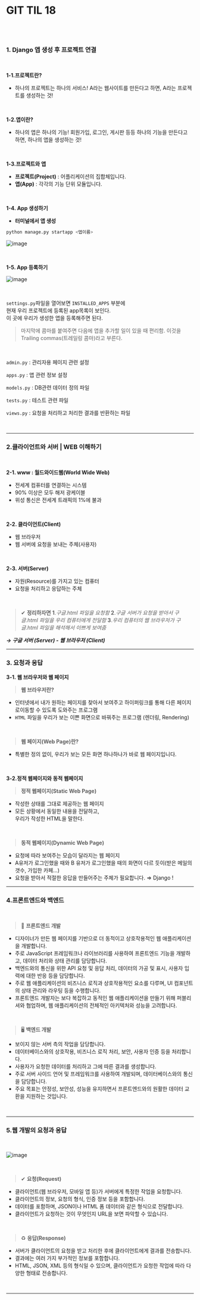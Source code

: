 # GIT TIL 18

<br><br>

### 1. Django 앱 생성 후 프로젝트 연결

<br>


**1-1.프로젝트란?**
- 하나의 프로젝트는 하나의 서비스! A라는 웹사이트를 만든다고 하면, A라는 프로젝트를 생성하는 것!

<br>


**1-2.앱이란?**
- 하나의 앱은 하나의 기능! 회원가입, 로그인, 게시판 등등 하나의 기능을 만든다고 하면, 하나의 앱을 생성하는 것!

<br>

**1-3.프로젝트와 앱**
- **프로젝트(Project)** : 어플리케이션의 집합체입니다.
- **앱(App)** : 각각의 기능 단위 모듈입니다.

<br>


**1-4. App 생성하기**
- **터미널에서 앱 생성**

```bash
python manage.py startapp <앱이름>
```

![image](https://github.com/user-attachments/assets/7397f3b7-256e-4d9e-a5c4-9da039c0ebce)

<br>

**1-5. App 등록하기**

![image](https://github.com/user-attachments/assets/0d7c0ab1-76b2-4a3d-b5c4-5f3a03080152)

<br>

`settings.py`파일을 열어보면 `INSTALLED_APPS` 부분에 <br>
현재 우리 프로젝트에 등록된 app목록이 보인다. <br>
이 곳에 우리가 생성한 앱을 등록해주면 된다.

>마지막에 콤마를 붙여주면 
>다음에 앱을 추가할 일이 있을 때 편리함.
>이것을 Trailing commas(트레일링 콤마)라고 부른다.

<br>

<aside>

`admin.py` : 관리자용 페이지 관련 설정

`apps.py` : 앱 관련 정보 설정

`models.py` : DB관련 데이터 정의 파일

`tests.py` : 테스트 관련 파일

`views.py` : 요청을 처리하고 처리한 결과를 반환하는 파일

</aside>

<br>

---

### 2.클라이언트와 서버 | WEB 이해하기

<br>

**2-1. www : 월드와이드웹(World Wide Web)**
 - 전세계 컴퓨터를 연결하는 시스템
 - 90% 이상은 모두 해저 광케이블
 - 위성 통신은 전세계 트래픽의 1%에 불과

<br>

**2-2. 클라이언트(Client)**
 - 웹 브라우저
 - 웹 서버에 요청을 보내는 주체(사용자)

<br>

**2-3. 서버(Server)**
 - 자원(Resource)를 가지고 있는 컴퓨터
 - 요청을 처리하고 응답하는 주체


<br>

> ✔ **정리하자면**
>**1**.*구글.html 파일을 요청함*
>**2**.*구글 서버가 요청을 받아서 구글.html 파일을 우리 컴퓨터에게 전달함*
>**3**.*우리 컴퓨터의 웹 브라우저가 구글.html 파일을 해석해서 이쁘게 보여줌*

***→ 구글 서버 (Server) - 웹 브라우저 (Client)***


---

### 3. 요청과 응답

**3-1. 웹 브라우저와 웹 페이지**

>**웹 브라우저란?**

- 인터넷에서 내가 원하는 페이지를 찾아서 보여주고 하이퍼링크를 통해 다른 페이지로이동할 수 있도록 도와주는 프로그램
- `HTML` 파일을 우리가 보는 이쁜 화면으로 바꿔주는 프로그램 (렌더링, Rendering)

<br>

>**웹 페이지(Web Page)란?**

- 특별한 정의 없이, 우리가 보는 모든 화면 하나하나가 바로 웹 페이지입니다.

<br>

**3-2.정적 웹페이지와 동적 웹페이지**

>**정적 웹페이지(Static Web Page)**

- 작성한 상태를 그대로 제공하는 웹 페이지
- 모든 상황에서 동일한 내용을 전달하고, <br> 우리가 작성한 HTML을 말한다.

<br>

>**동적 웹페이지(Dynamic Web Page)**

- 요청에 따라 보여주는 모습이 달라지는 웹 페이지
- A유저가 로그인했을 때와 B 유저가 로그인했을 때의 화면이 다르 듯이(받은 메일의 갯수, 가입한 카페…) 
- 요청을 받아서 적절한 응답을 만들어주는 주체가 필요합니다.
    ⇒ Django !

---

### 4.프론트엔드와 백엔드

<br>

>👕 **프론트엔드 개발**

- 디자이너가 만든 웹 페이지를 기반으로 더 동적이고 상호작용적인 웹 애플리케이션을 개발합니다.
- 주로 JavaScript 프레임워크나 라이브러리를 사용하여 프론트엔드 기능을 개발하고, 데이터 처리와 상태 관리를 담당합니다.
- 백엔드와의 통신을 위한 API 요청 및 응답 처리, 데이터의 가공 및 표시, 사용자 입력에 대한 반응 등을 담당합니다.
- 주로 웹 애플리케이션의 비즈니스 로직과 상호작용적인 요소를 다루며, UI 컴포넌트의 상태 관리와 라우팅 등을 수행합니다.
- 프론트엔드 개발자는 보다 복잡하고 동적인 웹 애플리케이션을 만들기 위해 퍼블리셔와 협업하며, 웹 애플리케이션의 전체적인 아키텍처와 성능을 고려합니다.


<br>



>🖥️ **백엔드 개발**
- 보이지 않는 서버 측의 작업을 담당합니다.
- 데이터베이스와의 상호작용, 비즈니스 로직 처리, 보안, 사용자 인증 등을 처리합니다.
- 사용자가 요청한 데이터를 처리하고 그에 따른 결과를 생성합니다.
- 주로 서버 사이드 언어 및 프레임워크를 사용하여 개발되며, 데이터베이스와의 통신을 담당합니다.
- 주요 목표는 안정성, 보안성, 성능을 유지하면서 프론트엔드와의 원활한 데이터 교환을 지원하는 것입니다.

<br>

---

### 5.웹 개발의 요청과 응답

<br>

![image](https://github.com/user-attachments/assets/38a17ac1-5581-4cd1-93f5-019c4c03de76)

<br>

>✔ **요청(Request)**

- 클라이언트(웹 브라우저, 모바일 앱 등)가 서버에게 특정한 작업을 요청합니다.
- 클라이언트의 정보, 요청의 형식, 인증 정보 등을 포함합니다.
- 데이터를 포함하며, JSON이나 HTML 폼 데이터와 같은 형식으로 전달합니다.
- 클라이언트가 요청하는 것이 무엇인지 URL을 보면 파악할 수 있습니다.

<br>

>♻ **응답(Response)**

- 서버가 클라이언트의 요청을 받고 처리한 후에 클라이언트에게 결과를 전송합니다.
- 결과에는 여러 가지 부가적인 정보를 포함합니다.
- HTML, JSON, XML 등의 형식일 수 있으며, 클라이언트가 요청한 작업에 따라 다양한 형태로 전송합니다.

<br>



---


